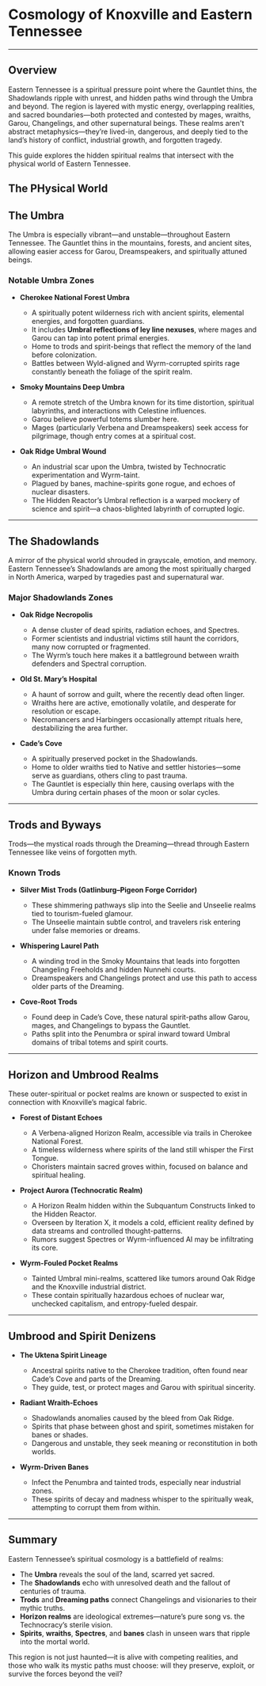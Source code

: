 # Cosmology of Knoxville and Eastern Tennessee

---

## Overview

Eastern Tennessee is a spiritual pressure point where the Gauntlet thins, the Shadowlands ripple with unrest, and hidden paths wind through the Umbra and beyond. The region is layered with mystic energy, overlapping realities, and sacred boundaries—both protected and contested by mages, wraiths, Garou, Changelings, and other supernatural beings. These realms aren't abstract metaphysics—they’re lived-in, dangerous, and deeply tied to the land’s history of conflict, industrial growth, and forgotten tragedy.

This guide explores the hidden spiritual realms that intersect with the physical world of Eastern Tennessee.

## The PHysical World

## The Umbra

The Umbra is especially vibrant—and unstable—throughout Eastern Tennessee. The Gauntlet thins in the mountains, forests, and ancient sites, allowing easier access for Garou, Dreamspeakers, and spiritually attuned beings.

### Notable Umbra Zones

- **Cherokee National Forest Umbra**
  - A spiritually potent wilderness rich with ancient spirits, elemental energies, and forgotten guardians.
  - It includes **Umbral reflections of ley line nexuses**, where mages and Garou can tap into potent primal energies.
  - Home to trods and spirit-beings that reflect the memory of the land before colonization.
  - Battles between Wyld-aligned and Wyrm-corrupted spirits rage constantly beneath the foliage of the spirit realm.

- **Smoky Mountains Deep Umbra**
  - A remote stretch of the Umbra known for its time distortion, spiritual labyrinths, and interactions with Celestine influences.
  - Garou believe powerful totems slumber here.
  - Mages (particularly Verbena and Dreamspeakers) seek access for pilgrimage, though entry comes at a spiritual cost.

- **Oak Ridge Umbral Wound**
  - An industrial scar upon the Umbra, twisted by Technocratic experimentation and Wyrm-taint.
  - Plagued by banes, machine-spirits gone rogue, and echoes of nuclear disasters.
  - The Hidden Reactor’s Umbral reflection is a warped mockery of science and spirit—a chaos-blighted labyrinth of corrupted logic.

---

## The Shadowlands

A mirror of the physical world shrouded in grayscale, emotion, and memory. Eastern Tennessee’s Shadowlands are among the most spiritually charged in North America, warped by tragedies past and supernatural war.

### Major Shadowlands Zones

- **Oak Ridge Necropolis**
  - A dense cluster of dead spirits, radiation echoes, and Spectres.
  - Former scientists and industrial victims still haunt the corridors, many now corrupted or fragmented.
  - The Wyrm’s touch here makes it a battleground between wraith defenders and Spectral corruption.

- **Old St. Mary’s Hospital**
  - A haunt of sorrow and guilt, where the recently dead often linger.
  - Wraiths here are active, emotionally volatile, and desperate for resolution or escape.
  - Necromancers and Harbingers occasionally attempt rituals here, destabilizing the area further.

- **Cade’s Cove**
  - A spiritually preserved pocket in the Shadowlands.
  - Home to older wraiths tied to Native and settler histories—some serve as guardians, others cling to past trauma.
  - The Gauntlet is especially thin here, causing overlaps with the Umbra during certain phases of the moon or solar cycles.

---

## Trods and Byways

Trods—the mystical roads through the Dreaming—thread through Eastern Tennessee like veins of forgotten myth.

### Known Trods

- **Silver Mist Trods (Gatlinburg–Pigeon Forge Corridor)**
  - These shimmering pathways slip into the Seelie and Unseelie realms tied to tourism-fueled glamour.
  - The Unseelie maintain subtle control, and travelers risk entering under false memories or dreams.

- **Whispering Laurel Path**
  - A winding trod in the Smoky Mountains that leads into forgotten Changeling Freeholds and hidden Nunnehi courts.
  - Dreamspeakers and Changelings protect and use this path to access older parts of the Dreaming.

- **Cove-Root Trods**
  - Found deep in Cade’s Cove, these natural spirit-paths allow Garou, mages, and Changelings to bypass the Gauntlet.
  - Paths split into the Penumbra or spiral inward toward Umbral domains of tribal totems and spirit courts.

---

## Horizon and Umbrood Realms

These outer-spiritual or pocket realms are known or suspected to exist in connection with Knoxville’s magical fabric.

- **Forest of Distant Echoes**
  - A Verbena-aligned Horizon Realm, accessible via trails in Cherokee National Forest.
  - A timeless wilderness where spirits of the land still whisper the First Tongue.
  - Choristers maintain sacred groves within, focused on balance and spiritual healing.

- **Project Aurora (Technocratic Realm)**
  - A Horizon Realm hidden within the Subquantum Constructs linked to the Hidden Reactor.
  - Overseen by Iteration X, it models a cold, efficient reality defined by data streams and controlled thought-patterns.
  - Rumors suggest Spectres or Wyrm-influenced AI may be infiltrating its core.

- **Wyrm-Fouled Pocket Realms**
  - Tainted Umbral mini-realms, scattered like tumors around Oak Ridge and the Knoxville industrial district.
  - These contain spiritually hazardous echoes of nuclear war, unchecked capitalism, and entropy-fueled despair.

---

## Umbrood and Spirit Denizens

- **The Uktena Spirit Lineage**
  - Ancestral spirits native to the Cherokee tradition, often found near Cade’s Cove and parts of the Dreaming.
  - They guide, test, or protect mages and Garou with spiritual sincerity.

- **Radiant Wraith-Echoes**
  - Shadowlands anomalies caused by the bleed from Oak Ridge.
  - Spirits that phase between ghost and spirit, sometimes mistaken for banes or shades.
  - Dangerous and unstable, they seek meaning or reconstitution in both worlds.

- **Wyrm-Driven Banes**
  - Infect the Penumbra and tainted trods, especially near industrial zones.
  - These spirits of decay and madness whisper to the spiritually weak, attempting to corrupt them from within.

---

## Summary

Eastern Tennessee’s spiritual cosmology is a battlefield of realms:

- The **Umbra** reveals the soul of the land, scarred yet sacred.
- The **Shadowlands** echo with unresolved death and the fallout of centuries of trauma.
- **Trods** and **Dreaming paths** connect Changelings and visionaries to their mythic truths.
- **Horizon realms** are ideological extremes—nature’s pure song vs. the Technocracy’s sterile vision.
- **Spirits**, **wraiths**, **Spectres**, and **banes** clash in unseen wars that ripple into the mortal world.

This region is not just haunted—it is alive with competing realities, and those who walk its mystic paths must choose: will they preserve, exploit, or survive the forces beyond the veil?
